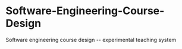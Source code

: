 # Software-Engineering-Course-Design
Software engineering course design -- experimental teaching system
